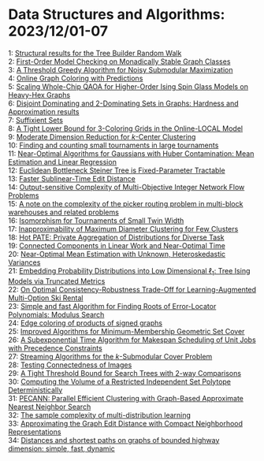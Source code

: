 # Data Structures and Algorithms: 2023/12/01-07  
1: [Structural results for the Tree Builder Random Walk](https://doi.org/10.48550/arXiv.2311.18734)  
2: [First-Order Model Checking on Monadically Stable Graph Classes](https://doi.org/10.48550/arXiv.2311.18740)  
3: [A Threshold Greedy Algorithm for Noisy Submodular Maximization](https://doi.org/10.48550/arXiv.2312.00155)  
4: [Online Graph Coloring with Predictions](https://doi.org/10.48550/arXiv.2312.00601)  
5: [Scaling Whole-Chip QAOA for Higher-Order Ising Spin Glass Models on  Heavy-Hex Graphs](https://doi.org/10.48550/arXiv.2312.00997)  
6: [Disjoint Dominating and 2-Dominating Sets in Graphs: Hardness and  Approximation results](https://doi.org/10.48550/arXiv.2312.01149)  
7: [Suffixient Sets](https://doi.org/10.48550/arXiv.2312.01359)  
8: [A Tight Lower Bound for 3-Coloring Grids in the Online-LOCAL Model](https://doi.org/10.48550/arXiv.2312.01384)  
9: [Moderate Dimension Reduction for $k$-Center Clustering](https://doi.org/10.48550/arXiv.2312.01391)  
10: [Finding and counting small tournaments in large tournaments](https://doi.org/10.48550/arXiv.2312.01419)  
11: [Near-Optimal Algorithms for Gaussians with Huber Contamination: Mean  Estimation and Linear Regression](https://doi.org/10.48550/arXiv.2312.01547)  
12: [Euclidean Bottleneck Steiner Tree is Fixed-Parameter Tractable](https://doi.org/10.48550/arXiv.2312.01589)  
13: [Faster Sublinear-Time Edit Distance](https://doi.org/10.48550/arXiv.2312.01759)  
14: [Output-sensitive Complexity of Multi-Objective Integer Network Flow  Problems](https://doi.org/10.48550/arXiv.2312.01786)  
15: [A note on the complexity of the picker routing problem in multi-block  warehouses and related problems](https://doi.org/10.48550/arXiv.2312.01857)  
16: [Isomorphism for Tournaments of Small Twin Width](https://doi.org/10.48550/arXiv.2312.02048)  
17: [Inapproximability of Maximum Diameter Clustering for Few Clusters](https://doi.org/10.48550/arXiv.2312.02097)  
18: [Hot PATE: Private Aggregation of Distributions for Diverse Task](https://doi.org/10.48550/arXiv.2312.02132)  
19: [Connected Components in Linear Work and Near-Optimal Time](https://doi.org/10.48550/arXiv.2312.02332)  
20: [Near-Optimal Mean Estimation with Unknown, Heteroskedastic Variances](https://doi.org/10.48550/arXiv.2312.02417)  
21: [Embedding Probability Distributions into Low Dimensional $\ell_1$: Tree  Ising Models via Truncated Metrics](https://doi.org/10.48550/arXiv.2312.02435)  
22: [On Optimal Consistency-Robustness Trade-Off for Learning-Augmented  Multi-Option Ski Rental](https://doi.org/10.48550/arXiv.2312.02547)  
23: [Simple and fast Algorithm for Finding Roots of Error-Locator  Polynomials: Modulus Search](https://doi.org/10.48550/arXiv.2312.02579)  
24: [Edge coloring of products of signed graphs](https://doi.org/10.48550/arXiv.2312.02691)  
25: [Improved Algorithms for Minimum-Membership Geometric Set Cover](https://doi.org/10.48550/arXiv.2312.02722)  
26: [A Subexponential Time Algorithm for Makespan Scheduling of Unit Jobs  with Precedence Constraints](https://doi.org/10.48550/arXiv.2312.03495)  
27: [Streaming Algorithms for the $k$-Submodular Cover Problem](https://doi.org/10.48550/arXiv.2312.03593)  
28: [Testing Connectedness of Images](https://doi.org/10.48550/arXiv.2312.03681)  
29: [A Tight Threshold Bound for Search Trees with 2-way Comparisons](https://doi.org/10.48550/arXiv.2312.03896)  
30: [Computing the Volume of a Restricted Independent Set Polytope  Deterministically](https://doi.org/10.48550/arXiv.2312.03906)  
31: [PECANN: Parallel Efficient Clustering with Graph-Based Approximate  Nearest Neighbor Search](https://doi.org/10.48550/arXiv.2312.03940)  
32: [The sample complexity of multi-distribution learning](https://doi.org/10.48550/arXiv.2312.04027)  
33: [Approximating the Graph Edit Distance with Compact Neighborhood  Representations](https://doi.org/10.48550/arXiv.2312.04123)  
34: [Distances and shortest paths on graphs of bounded highway dimension:  simple, fast, dynamic](https://doi.org/10.48550/arXiv.2312.04235)  